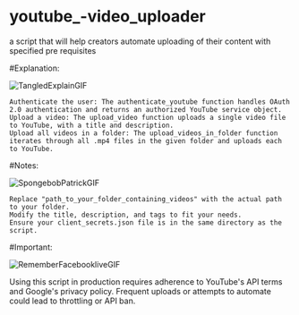 # youtube_-video_uploader
a script that will help creators automate uploading of their content with specified pre requisites

#Explanation:


![TangledExplainGIF](https://github.com/user-attachments/assets/3d823642-62a7-49da-a8ec-7acc52df54a4)












    Authenticate the user: The authenticate_youtube function handles OAuth 2.0 authentication and returns an authorized YouTube service object.
    Upload a video: The upload_video function uploads a single video file to YouTube, with a title and description.
    Upload all videos in a folder: The upload_videos_in_folder function iterates through all .mp4 files in the given folder and uploads each to YouTube.

#Notes:

![SpongebobPatrickGIF](https://github.com/user-attachments/assets/4679e44d-bd73-4c89-b473-cedb45f938fd)













    Replace "path_to_your_folder_containing_videos" with the actual path to your folder.
    Modify the title, description, and tags to fit your needs.
    Ensure your client_secrets.json file is in the same directory as the script.

#Important:

![RememberFacebookliveGIF](https://github.com/user-attachments/assets/791c4d80-77be-4b97-b01c-8113709ef374)











Using this script in production requires adherence to YouTube's API terms and Google's privacy policy.
Frequent uploads or attempts to automate could lead to throttling or API ban.
